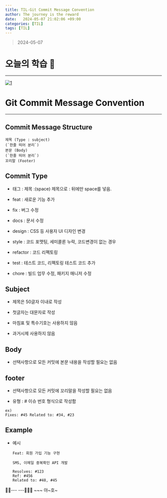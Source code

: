 ```yaml
---
title: TIL-Git Commit Message Convention
author: The journey is the reward
date:   2024-05-07 21:02:06 +09:00
categories: [TIL]
tags: [TIL]
---
```


> 2024-05-07

# 오늘의 학습 🌠
---
<a  href="https://github.com/LeeNaYoung240/LeeNaYoung240.github.io/assets/107848521/508c1ca6-10b6-4663-b1f9-7abf88bdeb51"  class="popup img-link"><img  src="https://github.com/LeeNaYoung240/LeeNaYoung240.github.io/assets/107848521/508c1ca6-10b6-4663-b1f9-7abf88bdeb51"  alt="1"  loading="lazy"></a>  

# Git Commit Message Convention
---

## Commit Message Structure

```
제목 (Type : subject)
(`한줄 띄어 분리`)
본문 (Body)
(`한줄 띄어 분리`)
꼬리말 (Footer)
```

## Commit Type
- 태그 : 제목
:(space) 제목으로 : 뒤에만 space를 넣음.

- feat : 새로운 기능 추가

- fix : 버그 수정

- docs : 문서 수정

- design : CSS 등 사용자 UI 디자인 변경

- style : 코드 포맷팅, 세미콜론 누락, 코드변경이 없는 경우

- refactor : 코드 리펙토링

- test : 테스트 코드, 리펙토링 테스트 코드 추가

- chore : 빌드 업무 수정, 패키지 매니저 수정

## Subject
- 제목은 50글자 이내로 작성

- 첫글자는 대문자로 작성

- 마침표 및 특수기호는 사용하지 않음

- 과거시제 사용하지 않음

## Body
- 선택사항으로 모든 커밋에 본문 내용을 작성할 필요는 없음

## footer
- 선택사항으로 모든 커밋에 꼬리말을 작성할 필요는 없음

- 유형 : # 이슈 번호 형식으로 작성함

```
ex) 
Fixes: #45 Related to: #34, #23
```

## Example
- 예시

    ```
    Feat: 회원 가입 기능 구현

    SMS, 이메일 중복확인 API 개발

    Resolves: #123
    Ref: #456
    Related to: #48, #45
    ```

🐱‍🏍--- ---🤸🏻‍♀️ ~~~ 야~호~